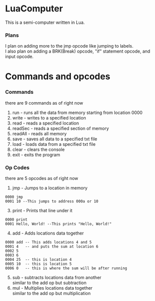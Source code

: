 # LuaComputer
This is a semi-computer written in Lua.

### Plans
I plan on adding more to the jmp opcode like jumping to labels. <br>
I also plan on adding a BRK(Break) opcode, "if" statement opcode, and input opcode.

# Commands and opcodes
### Commands
there are 9 commands as of right now

1. run     - runs all the data from memory starting from location 0000 <br>
2. write   - writes to a specified location <br>
3. read    - reads a specified location <br>
4. readSec - reads a specified section of memory <br>
5. readAll - reads all memory <br>
6. save    - saves all data to a specified txt file <br>
7. load    - loads data from a specified txt file <br>
8. clear   - clears the console <br>
9. exit    - exits the program <br>

### Op Codes
there are 5 opcodes as of right now

1. jmp   - Jumps to a location in memory <br>
```
0000 jmp
0001 10 --This jumps to address 000a or 10
```
3. print - Prints that line under it <br>
```
0000 print
0001 Hello, World! --This prints "Hello, World!"
```
4. add   - Adds locations data together <br>
```
0000 add -- This adds locations 4 and 5
0001 4   -- and puts the sum at location 6
0002 5    
0003 6
0004 25  -- this is location 4
0005 10  -- this is location 5
0006 0   -- this is where the sum will be after running
```
5. sub   - subtracts locations data from another <br>
similar to the add op but subtraction
6. mul   - Multiplies locations data together <br>
similar to the add op but multiplication
